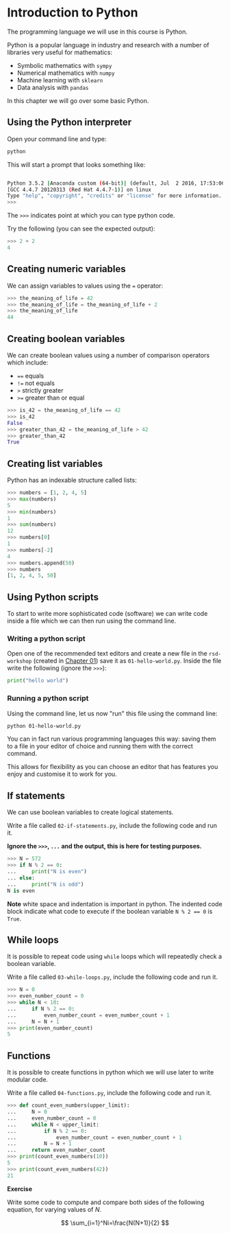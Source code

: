# Introduction to Python

The programming language we will use in this course is Python.

Python is a popular language in industry and research with a number of libraries
very useful for mathematics:

- Symbolic mathematics with `sympy`
- Numerical mathematics with `numpy`
- Machine learning with `sklearn`
- Data analysis with `pandas`

In this chapter we will go over some basic Python.

## Using the Python interpreter

Open your command line and type:

```bash
python
```

This will start a prompt that looks something like:

```bash

Python 3.5.2 |Anaconda custom (64-bit)| (default, Jul  2 2016, 17:53:06) 
[GCC 4.4.7 20120313 (Red Hat 4.4.7-1)] on linux
Type "help", "copyright", "credits" or "license" for more information.
>>> 

```

The `>>>` indicates point at which you can type python code.

Try the following (you can see the expected output):

```python
>>> 2 + 2
4

```

## Creating numeric variables

We can assign variables to values using the `=` operator:

```python
>>> the_meaning_of_life = 42
>>> the_meaning_of_life = the_meaning_of_life + 2
>>> the_meaning_of_life
44

```

## Creating boolean variables

We can create boolean values using a number of comparison operators which
include:

- `==` equals
- `!=` not equals
- `>` strictly greater
- `>=` greater than or equal

```python
>>> is_42 = the_meaning_of_life == 42
>>> is_42
False
>>> greater_than_42 = the_meaning_of_life > 42
>>> greater_than_42
True

```

## Creating list variables

Python has an indexable structure called lists:

```python
>>> numbers = [1, 2, 4, 5]
>>> max(numbers)
5
>>> min(numbers)
1
>>> sum(numbers)
12
>>> numbers[0]
1
>>> numbers[-2]
4
>>> numbers.append(50)
>>> numbers
[1, 2, 4, 5, 50]

```

## Using Python scripts

To start to write more sophisticated code (software) we can write code
inside a file which we can then run using the command line.

### Writing a python script

Open one of the recommended text editors and create a new file in the
`rsd-workshop` (created in [Chapter 01](../01/)) save it as `01-hello-world.py`.
Inside the file write the following (ignore the `>>>`):

```python
print("hello world")
```

### Running a python script

Using the command line, let us now "run" this file using the command line:

```bash
python 01-hello-world.py
```

You can in fact run various programming languages this way: saving them to a
file in your editor of choice and running them with the correct command.

This allows for flexibility as you can choose an editor that has features you
enjoy and customise it to work for you.

## If statements

We can use boolean variables to create logical statements.

Write a file called `02-if-statements.py`, include the following code and run
it.

**Ignore the `>>>`, `...` and the output, this is here for testing purposes.**

```python
>>> N = 572
>>> if N % 2 == 0:
...     print("N is even")
... else:
...     print("N is odd")
N is even

```

**Note** white space and indentation is important in python. The indented code
block indicate what code to execute if the boolean variable `N % 2 == 0` is
`True`.

## While loops

It is possible to repeat code using `while` loops which will repeatedly check a
boolean variable.

Write a file called `03-while-loops.py`, include the following code and run
it.

```python
>>> N = 0
>>> even_number_count = 0
>>> while N < 10:
...     if N % 2 == 0:
...         even_number_count = even_number_count + 1
...     N = N + 1
>>> print(even_number_count)
5

```

## Functions

It is possible to create functions in python which we will use later to write
modular code.

Write a file called `04-functions.py`, include the following code and run it.

```python
>>> def count_even_numbers(upper_limit):
...     N = 0
...     even_number_count = 0
...     while N < upper_limit:
...         if N % 2 == 0:
...             even_number_count = even_number_count + 1
...         N = N + 1
...     return even_number_count
>>> print(count_even_numbers(10))
5
>>> print(count_even_numbers(42))
21

```

**Exercise**

Write some code to compute and compare both sides of the following equation, for
varying values of $N$.

$$
\sum_{i=1}^Ni=\frac{N(N+1)}{2}
$$
